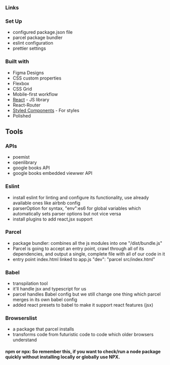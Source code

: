 ### Links

### Set Up

- configured package.json file
- parcel package bundler
- eslint configuration
- prettier settings

### Built with

- Figma Designs
- CSS custom properties
- Flexbox
- CSS Grid
- Mobile-first workflow
- [React](https://reactjs.org/) - JS library
- React-Router
- [Styled Components](https://styled-components.com/) - For styles
- Polished

## Tools

### APIs

- poemist
- openlibrary
- google books API
- google books embedded viewwer API

### Eslint

- install eslint for linting and configure its functionality, use already available ones like airbnb config
- parserOption for syntax, "env":es6 for global variables which automatically sets parser options but not vice versa
- install plugins to add react,jsx support

### Parcel

- package bundler: combines all the js modules into one "/dist/bundle.js"
- Parcel is going to accept an entry point, crawl through all of its dependencies, and output a single, complete file with all of our code in it
- entry point index.html linked to app.js "dev": "parcel src/index.html"

### Babel

- transpilation tool
- it'll handle jsx and typescript for us
- parcel handles Babel config but we still change one thing which parcel merges in its own babel config
- added react presets to babel to make it support react features (jsx)

### Browserslist

- a package that parcel installs
- transforms code from futuristic code to code which older browsers understand

#### npm or npx: So remember this, if you want to check/run a node package quickly without installing locally or globally use NPX.
